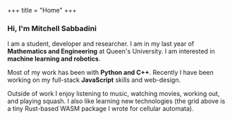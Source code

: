 +++
title = "Home"
+++

### Hi, I'm Mitchell Sabbadini

I am a student, developer and researcher. I am in my last year of **Mathematics and Engineering** at Queen's University. I am interested in **machine learning and robotics**.

Most of my work has been with **Python and C++**. Recently I have been working on my full-stack **JavaScript** skills and web-design. 

Outside of work I enjoy listening to music, watching movies, working out, and playing squash. I also like learning new technologies (the grid above is a tiny Rust-based WASM package I wrote for cellular automata).